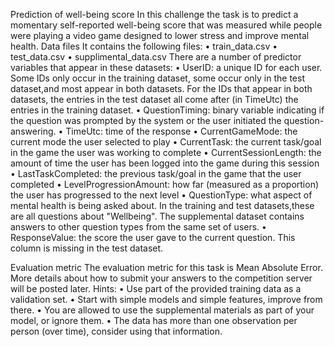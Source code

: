Prediction of well-being score
In this challenge the task is to predict a momentary self-reported well-being score
that was measured while people were playing a video game designed to
lower stress and improve mental health.
Data files
It contains the following files:
•  train_data.csv
•  test_data.csv
•  supplimental_data.csv
There are a number of predictor variables that appear in these datasets:
•  UserID: a unique ID for each user. Some IDs only occur in the training dataset, some occur
only in the test dataset,and most appear in both datasets.
For the IDs that appear in both datasets, the entries in the test dataset all come after
(in TimeUtc) the entries in the training dataset.
•  QuestionTiming: binary variable indicating if the question was prompted by the system or
the user initiated the question-answering.
•  TimeUtc: time of the response
•  CurrentGameMode: the current mode the user selected to play
•  CurrentTask: the current task/goal in the game the user was working to complete
•  CurrentSessionLength: the amount of time the user has been logged into the game during this session
•  LastTaskCompleted: the previous task/goal in the game that the user completed
•  LevelProgressionAmount: how far (measured as a proportion) the user has progressed to the next level
•  QuestionType: what aspect of mental health is being asked about.
In the training and test datasets,these are all questions about "Wellbeing". 
The supplemental dataset contains answers to other question types from the same set of users.
•  ResponseValue: the score the user gave to the current question. This column is missing in the test dataset.

Evaluation metric
The evaluation metric for this task is Mean Absolute Error. More details about how to submit your
answers to the competition server will be posted later.
Hints:
•  Use part of the provided training data as a validation set.
•  Start with simple models and simple features, improve from there.
•  You are allowed to use the supplemental materials as part of your model, or ignore them.
•  The data has more than one observation per person (over time), consider using that information.
